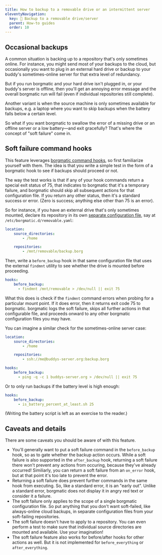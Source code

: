 ```yaml
---
title: How to backup to a removable drive or an intermittent server
eleventyNavigation:
  key: 💾 Backup to a removable drive/server
  parent: How-to guides
  order: 10
---
```

## Occasional backups

A common situation is backing up to a repository that's only sometimes online.
For instance, you might send most of your backups to the cloud, but
occasionally you want to plug in an external hard drive or backup to your
buddy's sometimes-online server for that extra level of redundancy.

But if you run borgmatic and your hard drive isn't plugged in, or your buddy's
server is offline, then you'll get an annoying error message and the overall
borgmatic run will fail (even if individual repositories still complete).

Another variant is when the source machine is only sometimes available for
backups, e.g. a laptop where you want to skip backups when the battery falls
below a certain level.

So what if you want borgmatic to swallow the error of a missing drive
or an offline server or a low battery—and exit gracefully? That's where the
concept of "soft failure" come in.


## Soft failure command hooks

This feature leverages [borgmatic command
hooks](https://torsion.org/borgmatic/docs/how-to/add-preparation-and-cleanup-steps-to-backups/),
so first familiarize yourself with them. The idea is that you write a simple
test in the form of a borgmatic hook to see if backups should proceed or not.

The way the test works is that if any of your hook commands return a special
exit status of 75, that indicates to borgmatic that it's a temporary failure,
and borgmatic should skip all subsequent actions for that configuration file.
If you return any other status, then it's a standard success or error. (Zero is
success; anything else other than 75 is an error).

So for instance, if you have an external drive that's only sometimes mounted,
declare its repository in its own [separate configuration
file](https://torsion.org/borgmatic/docs/how-to/make-per-application-backups/),
say at `/etc/borgmatic.d/removable.yaml`:

```yaml
location:
    source_directories:
        - /home

    repositories:
        - /mnt/removable/backup.borg
```

Then, write a `before_backup` hook in that same configuration file that uses
the external `findmnt` utility to see whether the drive is mounted before
proceeding.

```yaml
hooks:
    before_backup:
      - findmnt /mnt/removable > /dev/null || exit 75
```

What this does is check if the `findmnt` command errors when probing for a
particular mount point. If it does error, then it returns exit code 75 to
borgmatic. borgmatic logs the soft failure, skips all further actions in that
configurable file, and proceeds onward to any other borgmatic configuration
files you may have.

You can imagine a similar check for the sometimes-online server case:

```yaml
location:
    source_directories:
        - /home

    repositories:
        - ssh://me@buddys-server.org:backup.borg

hooks:
    before_backup:
      - ping -q -c 1 buddys-server.org > /dev/null || exit 75
```

Or to only run backups if the battery level is high enough:

```yaml
hooks:
    before_backup:
      - is_battery_percent_at_least.sh 25
```

(Writing the battery script is left as an exercise to the reader.)


## Caveats and details

There are some caveats you should be aware of with this feature.

 * You'll generally want to put a soft failure command in the `before_backup`
   hook, so as to gate whether the backup action occurs. While a soft failure is
   also supported in the `after_backup` hook, returning a soft failure there
   won't prevent any actions from occuring, because they've already occurred!
   Similiarly, you can return a soft failure from an `on_error` hook, but at
   that point it's too late to prevent the error.
 * Returning a soft failure does prevent further commands in the same hook from
   executing. So, like a standard error, it is an "early out". Unlike a standard
   error, borgmatic does not display it in angry red text or consider it a
   failure.
 * The soft failure only applies to the scope of a single borgmatic
   configuration file. So put anything that you don't want soft-failed, like
   always-online cloud backups, in separate configuration files from your
   soft-failing repositories.
 * The soft failure doesn't have to apply to a repository. You can even perform
   a test to make sure that individual source directories are mounted and
   available. Use your imagination!
 * The soft failure feature also works for before/after hooks for other
   actions as well. But it is not implemented for `before_everything` or
   `after_everything`.
